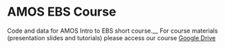 # AMOS EBS Course
Code and data for AMOS Intro to EBS short course.__ 
For course materials (presentation slides and tutorials) please access our course [Google Drive](https://drive.google.com/drive/u/0/folders/1QQ-ZSQCME5z7DLCrxAtmJL4Zu5emq-LV)
